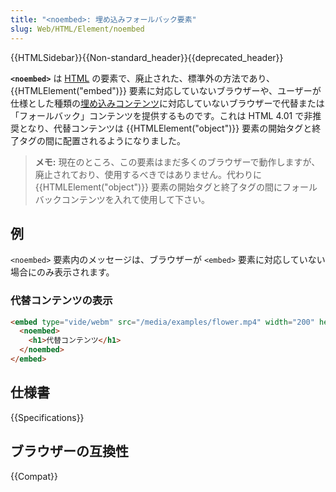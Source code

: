 ```yaml
---
title: "<noembed>: 埋め込みフォールバック要素"
slug: Web/HTML/Element/noembed
---
```


{{HTMLSidebar}}{{Non-standard_header}}{{deprecated_header}}

**`<noembed>`** は [HTML](/ja/docs/Web/HTML) の要素で、廃止された、標準外の方法であり、 {{HTMLElement("embed")}} 要素に対応していないブラウザーや、ユーザーが仕様とした種類の[埋め込みコンテンツ](/ja/docs/Web/Guide/HTML/Content_categories#埋め込みコンテンツ)に対応していないブラウザーで代替または「フォールバック」コンテンツを提供するものです。これは HTML 4.01 で非推奨となり、代替コンテンツは {{HTMLElement("object")}} 要素の開始タグと終了タグの間に配置されるようになりました。

> **メモ:** 現在のところ、この要素はまだ多くのブラウザーで動作しますが、廃止されており、使用するべきではありません。代わりに {{HTMLElement("object")}} 要素の開始タグと終了タグの間にフォールバックコンテンツを入れて使用して下さい。

## 例

`<noembed>` 要素内のメッセージは、ブラウザーが `<embed>` 要素に対応していない場合にのみ表示されます。

### 代替コンテンツの表示

```html
<embed type="vide/webm" src="/media/examples/flower.mp4" width="200" height="200">
  <noembed>
    <h1>代替コンテンツ</h1>
  </noembed>
</embed>
```

## 仕様書

{{Specifications}}

## ブラウザーの互換性

{{Compat}}
